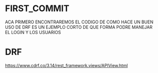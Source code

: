 # FIRST_COMMIT
ACA PRIMERO ENCONTRAREMOS EL CODIGO DE COMO HACE UN BUEN USO DE DRF ES UN EJEMPLO CORTO DE QUE FORMA PODRE MANEJAR EL LOGIN Y LOS USUARIOS
# DRF
https://www.cdrf.co/3.14/rest_framework.views/APIView.html
